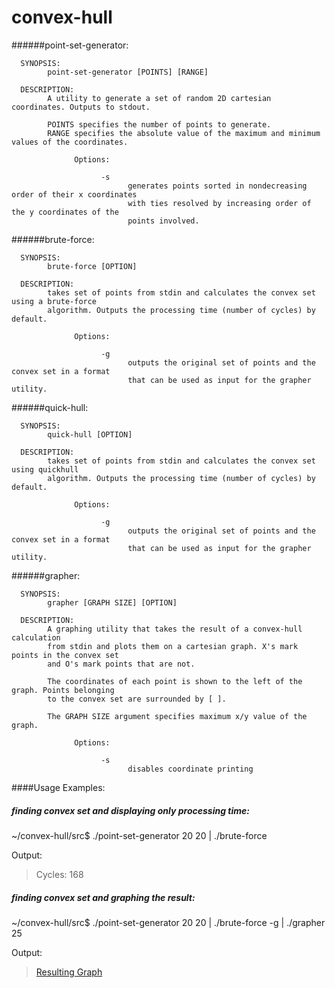 # convex-hull


######point-set-generator:

      SYNOPSIS:
            point-set-generator [POINTS] [RANGE]

      DESCRIPTION:
            A utility to generate a set of random 2D cartesian coordinates. Outputs to stdout.
            
            POINTS specifies the number of points to generate.
            RANGE specifies the absolute value of the maximum and minimum values of the coordinates.
          
                  Options:

                        -s
                              generates points sorted in nondecreasing order of their x coordinates
                              with ties resolved by increasing order of the y coordinates of the 
                              points involved.
            
######brute-force:

      SYNOPSIS:
            brute-force [OPTION]
      
      DESCRIPTION:
            takes set of points from stdin and calculates the convex set using a brute-force
            algorithm. Outputs the processing time (number of cycles) by default.
            
                  Options:

                        -g 
                              outputs the original set of points and the convex set in a format
                              that can be used as input for the grapher utility.

      
######quick-hull:

      SYNOPSIS:
            quick-hull [OPTION]
      
      DESCRIPTION:
            takes set of points from stdin and calculates the convex set using quickhull
            algorithm. Outputs the processing time (number of cycles) by default.
            
                  Options:

                        -g 
                              outputs the original set of points and the convex set in a format
                              that can be used as input for the grapher utility.
                  
######grapher:

      SYNOPSIS: 
            grapher [GRAPH SIZE] [OPTION]
      
      DESCRIPTION:
            A graphing utility that takes the result of a convex-hull calculation
            from stdin and plots them on a cartesian graph. X's mark points in the convex set
            and O's mark points that are not.
            
            The coordinates of each point is shown to the left of the graph. Points belonging
            to the convex set are surrounded by [ ].
            
            The GRAPH SIZE argument specifies maximum x/y value of the graph.
            
                  Options:

                        -s
                              disables coordinate printing
            
            
####Usage Examples:

##### finding convex set and displaying only processing time:
~/convex-hull/src$ ./point-set-generator 20 20 | ./brute-force

Output:
> Cycles: 168

##### finding convex set and graphing the result:
~/convex-hull/src$ ./point-set-generator 20 20 | ./brute-force -g | ./grapher 25
      
Output: 
> [Resulting Graph](https://raw.githubusercontent.com/27tang/convex-hull/master/src/sampleOutput.out)
